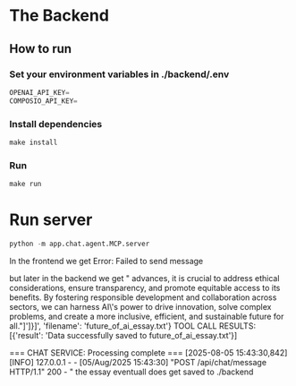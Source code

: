 # The Backend

## How to run

### Set your environment variables in ./backend/.env

```python
OPENAI_API_KEY=
COMPOSIO_API_KEY=
```

### Install dependencies

```python
make install
```

### Run

```python
make run
```

# Run server

```python
python -m app.chat.agent.MCP.server
```

In the frontend we get
Error: Failed to send message

but later in the backend we get " advances, it is crucial to address ethical considerations, ensure transparency, and promote equitable access to its benefits. By fostering responsible development and collaboration across sectors, we can harness AI\\\'s power to drive innovation, solve complex problems, and create a more inclusive, efficient, and sustainable future for all."]\']}]', 'filename': 'future_of_ai_essay.txt'}
TOOL CALL RESULTS: [{'result': 'Data successfully saved to future_of_ai_essay.txt'}]

=== CHAT SERVICE: Processing complete ===
[2025-08-05 15:43:30,842][INFO] 127.0.0.1 - - [05/Aug/2025 15:43:30] "POST /api/chat/message HTTP/1.1" 200 -
"
the essay eventuall does get saved to ./backend
